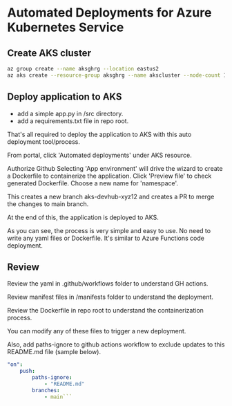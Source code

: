 # Automated Deployments for Azure Kubernetes Service   


## Create AKS cluster 

```bash
az group create --name aksghrg --location eastus2
az aks create --resource-group aksghrg --name akscluster --node-count 1
```


## Deploy application to AKS

- add a simple app.py in /src directory. 
- add a requirements.txt file in repo root.  

That's all required to deploy the application to AKS with this auto deployment tool/process.

From portal,  click 'Automated deployments' under AKS resource.

Authorize Github 
Selecting 'App environment' will drive the wizard to create a Dockerfile to containerize the application. 
Click 'Preview file' to check generated Dockerfile. 
Choose a new name for 'namespace'. 

This creates a new branch  aks-devhub-xyz12 and creates a PR to merge the changes to main branch.  


At the end of this, the application is deployed to AKS. 

As you can see, the process is very simple and easy to use. No need to write any yaml files or Dockerfile. It's similar to Azure Functions code deployment. 


## Review  

Review the yaml in .github/workflows folder to understand GH actions.   

Review manifest files in /manifests folder to understand the deployment.  

Review the Dockerfile in repo root to understand the containerization process.  

You can modify any of these files to trigger a new deployment. 

Also, add paths-ignore to github actions workflow to exclude updates to this README.md file (sample below). 

```yaml
"on":
    push:
        paths-ignore:
            - "README.md"
        branches:
            - main```

```